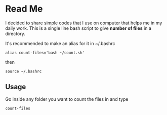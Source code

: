 # Read Me

I decided to share simple codes that I use on computer that helps me in my daily work.
This is a single line bash script to give **number of files** in a directory. 

It's recommended to make an alias for it in ~/.bashrc
~~~~
alias count-files='bash ~/count.sh' 
~~~~
then
~~~~
source ~/.bashrc
~~~~
## Usage
Go inside any folder you want to count the files in and type
~~~~
count-files
~~~~
